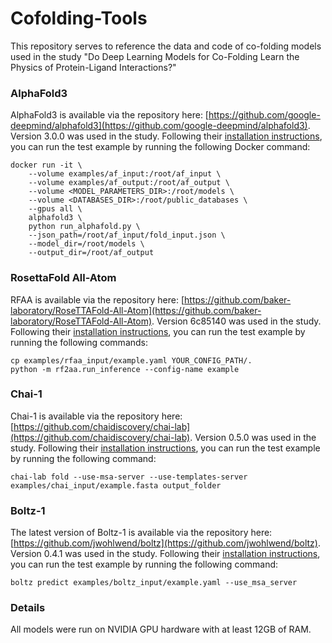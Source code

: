 # Cofolding-Tools

This repository serves to reference the data and code of co-folding models used in the study "Do Deep Learning Models for Co-Folding Learn the Physics of Protein-Ligand Interactions?"

### AlphaFold3

AlphaFold3 is available via the repository here: [https://github.com/google-deepmind/alphafold3](https://github.com/google-deepmind/alphafold3). Version 3.0.0 was used in the study. Following their [installation instructions](https://github.com/google-deepmind/alphafold3/blob/main/docs/installation.md), you can run the test example by running the following Docker command:
```
docker run -it \
    --volume examples/af_input:/root/af_input \
    --volume examples/af_output:/root/af_output \
    --volume <MODEL_PARAMETERS_DIR>:/root/models \
    --volume <DATABASES_DIR>:/root/public_databases \
    --gpus all \
    alphafold3 \
    python run_alphafold.py \
    --json_path=/root/af_input/fold_input.json \
    --model_dir=/root/models \
    --output_dir=/root/af_output
```

### RosettaFold All-Atom

RFAA is available via the repository here: [https://github.com/baker-laboratory/RoseTTAFold-All-Atom](https://github.com/baker-laboratory/RoseTTAFold-All-Atom). Version 6c85140 was used in the study. Following their [installation instructions](https://github.com/baker-laboratory/RoseTTAFold-All-Atom?tab=readme-ov-file#set-up), you can run the test example by running the following commands:
```
cp examples/rfaa_input/example.yaml YOUR_CONFIG_PATH/.
python -m rf2aa.run_inference --config-name example
```

### Chai-1

Chai-1 is available via the repository here: [https://github.com/chaidiscovery/chai-lab](https://github.com/chaidiscovery/chai-lab). Version 0.5.0 was used in the study. Following their [installation instructions](https://github.com/chaidiscovery/chai-lab?tab=readme-ov-file#installation), you can run the test example by running the following command:
```
chai-lab fold --use-msa-server --use-templates-server examples/chai_input/example.fasta output_folder
```

### Boltz-1

The latest version of Boltz-1 is available via the repository here: [https://github.com/jwohlwend/boltz](https://github.com/jwohlwend/boltz). Version 0.4.1 was used in the study. Following their [installation instructions](https://github.com/jwohlwend/boltz?tab=readme-ov-file#installation), you can run the test example by running the following command:
```
boltz predict examples/boltz_input/example.yaml --use_msa_server
```

### Details
All models were run on NVIDIA GPU hardware with at least 12GB of RAM.
